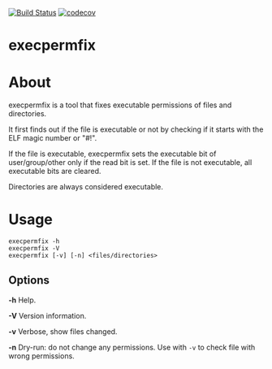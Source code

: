 [![Build Status](https://travis-ci.org/lpenz/execpermfix.png?branch=master)](https://travis-ci.org/lpenz/execpermfix) 
[![codecov](https://codecov.io/gh/lpenz/execpermfix/branch/master/graph/badge.svg)](https://codecov.io/gh/lpenz/execpermfix)

execpermfix
===========

# About

execpermfix is a tool that fixes executable permissions of files and
directories.

It first finds out if the file is executable or not by checking if it starts
with the ELF magic number or "#!".

If the file is executable, execpermfix sets the executable bit of
user/group/other only if the read bit is set. If the file is not executable,
all executable bits are cleared.

Directories are always considered executable.


# Usage

~~~[.sh]
execpermfix -h
execpermfix -V
execpermfix [-v] [-n] <files/directories>
~~~

## Options

**-h** Help.

**-V** Version information.

**-v** Verbose, show files changed.

**-n** Dry-run: do not change any permissions. Use with ``-v`` to check file with wrong permissions.



